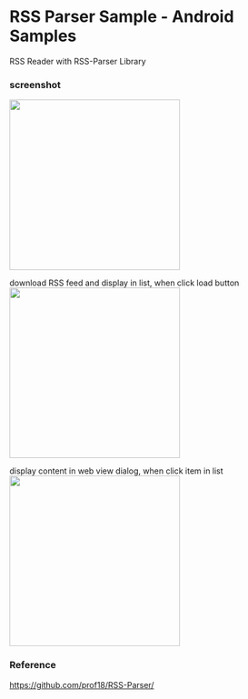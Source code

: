 RSS Parser Sample  - Android Samples
===============

RSS Reader with RSS-Parser Library <br/>

### screenshot <br/>
<image src="https://raw.githubusercontent.com/ohwada/Android_Samples/master/RssParsersample/screenshot/screenshot_rss_parser_main.png" width="300" /><br/>

download RSS feed and display in list, when click load button <br/>
<image src="https://raw.githubusercontent.com/ohwada/Android_Samples/master/RssParsersample/screenshot/screenshot_rss_parser_list.png" width="300" /><br/>

display content in web view dialog, when click item in list <br/>
<image src="https://raw.githubusercontent.com/ohwada/Android_Samples/master/RssParsersample/screenshot/screenshot_rss_parser_dialog.png" width="300" /><br/>

### Reference <br/>
https://github.com/prof18/RSS-Parser/


